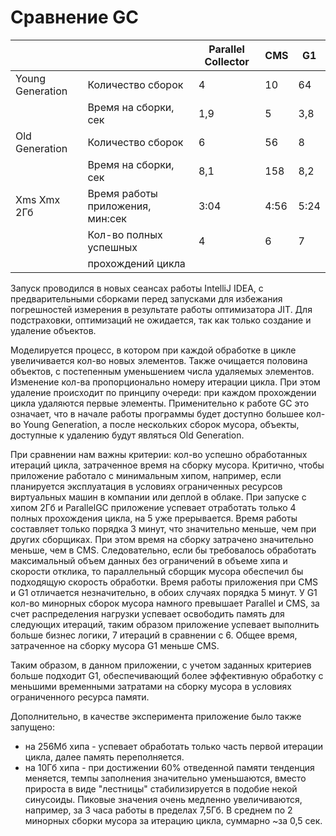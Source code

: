 # Сравнение GC
|                  |                                  | Parallel Collector | CMS     | G1   |
|------------------|----------------------------------|--------------------|---------|------|
| Young Generation | Количество сборок                | 4                  | 10      | 64   |
|                  | Время на сборки, сек             | 1,9                | 5       | 3,8  |
| Old Generation   | Количество сборок                | 6                  | 56      | 8    |
|                  | Время на сборки, сек             | 8,1                | 158     | 8,2  |
| Xms Xmx 2Гб      | Время работы приложения, мин:сек | 3:04               | 4:56    | 5:24 |
|                  | Кол-во полных успешных           | 4                  | 6       | 7    |
|                  |  прохождений цикла               |                    |         |      |


Запуск проводился в новых сеансах работы IntelliJ IDEA, с предварительными сборками перед запусками для избежания 
погрешностей измерения в результате работы оптимизатора JIT. Для подстраховки, оптимизаций не ожидается, так как 
только создание и удаление объектов.

Моделируется процесс, в котором при каждой обработке в цикле увеличивается кол-во новых элементов.
Также очищается половина объектов, с постепенным уменьшением числа удаляемых элементов. 
Изменение кол-ва пропорционально номеру итерации цикла. 
При этом удаление происходит по принципу очереди: при каждом прохождении цикла удаляются первые элементы.
Применительно к работе GC это означает, что в начале работы программы будет доступно большее кол-во Young Generation, 
а после нескольких сборок мусора, объекты, доступные к удалению будут являться Old Generation.

При сравнении нам важны критерии: кол-во успешно обработанных итераций цикла, затраченное время на сборку мусора. 
Критично, чтобы приложение работало с минимальным хипом, например, если планируется эксплуатация в условиях 
ограниченных ресурсов виртуальных машин в компании или деплой в облаке.
При запуске с хипом 2Гб и ParallelGC приложение успевает отработать только 4 полных прохождения 
цикла, на 5 уже прерывается. 
Время работы составляет только порядка 3 минут, что значительно меньше, чем при других сборщиках. 
При этом время на сборку затрачено значительно меньше, чем в CMS. Следовательно, если бы требовалось обработать 
максимальный объем данных без ограничений в объеме хипа и скорости отклика, то параллельный сборщик мусора обеспечил бы 
подходящую скорость обработки.
Время работы приложения при CMS и G1 отличается незначительно, в обоих случаях порядка 5 минут. 
У G1 кол-во минорных сборок мусора намного превышает Parallel и CMS, 
за счет распределения нагрузки успевает освободить память для следующих итераций, 
таким образом приложение успевает выполнить больше бизнес логики, 7 итераций в сравнении с 6. 
Общее время, затраченное на сборку мусора G1 меньше CMS.

Таким образом, в данном приложении, с учетом заданных критериев больше подходит G1, обеспечивающий более эффективную 
обработку с меньшими временными затратами на сборку мусора в условиях ограниченного ресурса памяти. 


Дополнительно, в качестве эксперимента приложение было также запущено:
 - на 256Мб хипа - успевает обработать только часть первой итерации цикла, далее память переполняется.
 - на 10Гб хипа - при достижении 60% отведенной памяти тенденция меняется, темпы заполнения значительно уменьшаются, 
 вместо прироста в виде "лестницы" стабилизируется в подобие некой синусоиды. Пиковые значения очень медленно 
 увеличиваются, например, за 3 часа работы в пределах 7,5Гб. В среднем по 2 минорных сборки мусора 
 за итерацию цикла, суммарно ~за 0,5 сек.